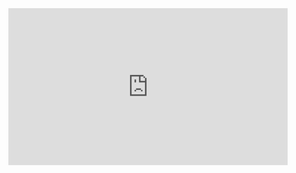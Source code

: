 <iframe width="560" height="315" src="https://www.youtube.com/embed/sIwkVTHFb64" title="YouTube video player" frameborder="0" allow="accelerometer; autoplay; clipboard-write; encrypted-media; gyroscope; picture-in-picture; web-share" allowfullscreen></iframe>
